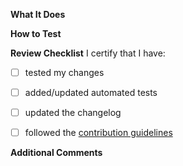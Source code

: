 **What It Does**
<!-- A list of relevant issues, enhancements, fixed bugs, etc -->

**How to Test**
<!-- If a bug has been fixed, how can reviewers verify that the change(s) fixed it? -->

**Review Checklist**
I certify that I have:
- [ ] tested my changes
- [ ] added/updated automated tests
- [ ] updated the changelog
- [ ] followed the [contribution guidelines](https://github.com/zowe/zowe-cli/blob/master/CONTRIBUTING.md)


**Additional Comments**
<!-- Anything else noteworthy about this pull request. This section is optional. -->